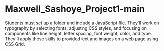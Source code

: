 # Maxwell_Sashoye_Project1-main
Students must set up a folder and include a JavaScript file. They'll work on typography by selecting fonts, adjusting CSS styles, and focusing on components like line height, letter spacing, font weight, color, and type. They'll apply these skills to provided text and images on a web page using CSS Grid.

